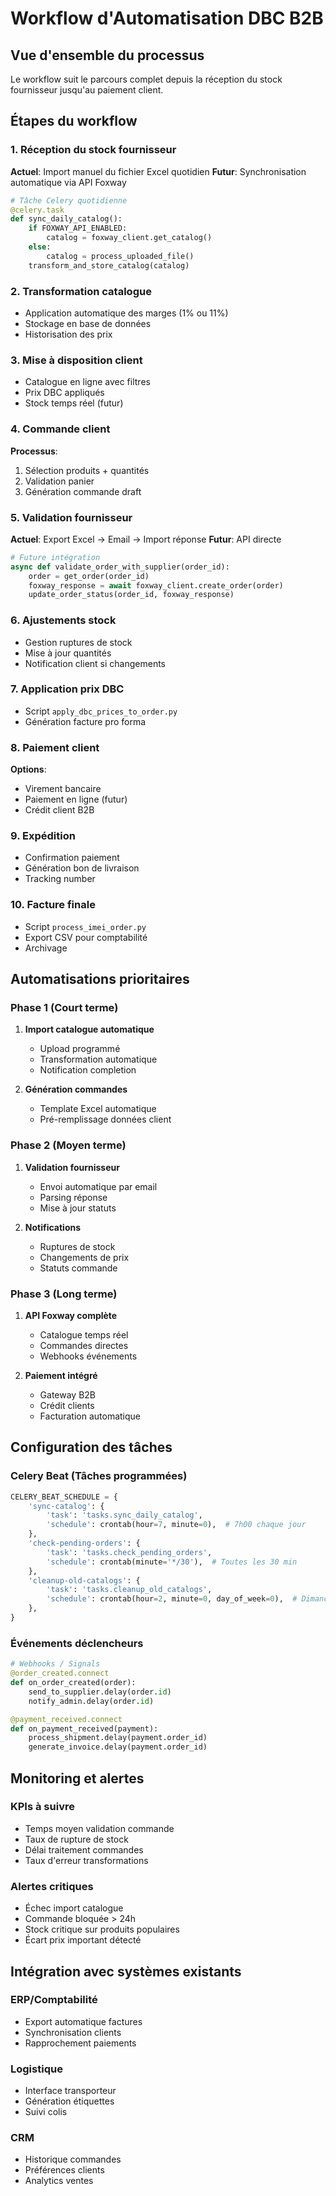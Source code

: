 # Workflow d'Automatisation DBC B2B

## Vue d'ensemble du processus

Le workflow suit le parcours complet depuis la réception du stock fournisseur jusqu'au paiement client.

## Étapes du workflow

### 1. Réception du stock fournisseur

**Actuel**: Import manuel du fichier Excel quotidien
**Futur**: Synchronisation automatique via API Foxway

```python
# Tâche Celery quotidienne
@celery.task
def sync_daily_catalog():
    if FOXWAY_API_ENABLED:
        catalog = foxway_client.get_catalog()
    else:
        catalog = process_uploaded_file()
    transform_and_store_catalog(catalog)
```

### 2. Transformation catalogue

- Application automatique des marges (1% ou 11%)
- Stockage en base de données
- Historisation des prix

### 3. Mise à disposition client

- Catalogue en ligne avec filtres
- Prix DBC appliqués
- Stock temps réel (futur)

### 4. Commande client

**Processus**:

1. Sélection produits + quantités
2. Validation panier
3. Génération commande draft

### 5. Validation fournisseur

**Actuel**: Export Excel → Email → Import réponse
**Futur**: API directe

```python
# Future intégration
async def validate_order_with_supplier(order_id):
    order = get_order(order_id)
    foxway_response = await foxway_client.create_order(order)
    update_order_status(order_id, foxway_response)
```

### 6. Ajustements stock

- Gestion ruptures de stock
- Mise à jour quantités
- Notification client si changements

### 7. Application prix DBC

- Script `apply_dbc_prices_to_order.py`
- Génération facture pro forma

### 8. Paiement client

**Options**:

- Virement bancaire
- Paiement en ligne (futur)
- Crédit client B2B

### 9. Expédition

- Confirmation paiement
- Génération bon de livraison
- Tracking number

### 10. Facture finale

- Script `process_imei_order.py`
- Export CSV pour comptabilité
- Archivage

## Automatisations prioritaires

### Phase 1 (Court terme)

1. **Import catalogue automatique**

   - Upload programmé
   - Transformation automatique
   - Notification completion

2. **Génération commandes**
   - Template Excel automatique
   - Pré-remplissage données client

### Phase 2 (Moyen terme)

1. **Validation fournisseur**

   - Envoi automatique par email
   - Parsing réponse
   - Mise à jour statuts

2. **Notifications**
   - Ruptures de stock
   - Changements de prix
   - Statuts commande

### Phase 3 (Long terme)

1. **API Foxway complète**

   - Catalogue temps réel
   - Commandes directes
   - Webhooks événements

2. **Paiement intégré**
   - Gateway B2B
   - Crédit clients
   - Facturation automatique

## Configuration des tâches

### Celery Beat (Tâches programmées)

```python
CELERY_BEAT_SCHEDULE = {
    'sync-catalog': {
        'task': 'tasks.sync_daily_catalog',
        'schedule': crontab(hour=7, minute=0),  # 7h00 chaque jour
    },
    'check-pending-orders': {
        'task': 'tasks.check_pending_orders',
        'schedule': crontab(minute='*/30'),  # Toutes les 30 min
    },
    'cleanup-old-catalogs': {
        'task': 'tasks.cleanup_old_catalogs',
        'schedule': crontab(hour=2, minute=0, day_of_week=0),  # Dimanche 2h
    },
}
```

### Événements déclencheurs

```python
# Webhooks / Signals
@order_created.connect
def on_order_created(order):
    send_to_supplier.delay(order.id)
    notify_admin.delay(order.id)

@payment_received.connect
def on_payment_received(payment):
    process_shipment.delay(payment.order_id)
    generate_invoice.delay(payment.order_id)
```

## Monitoring et alertes

### KPIs à suivre

- Temps moyen validation commande
- Taux de rupture de stock
- Délai traitement commandes
- Taux d'erreur transformations

### Alertes critiques

- Échec import catalogue
- Commande bloquée > 24h
- Stock critique sur produits populaires
- Écart prix important détecté

## Intégration avec systèmes existants

### ERP/Comptabilité

- Export automatique factures
- Synchronisation clients
- Rapprochement paiements

### Logistique

- Interface transporteur
- Génération étiquettes
- Suivi colis

### CRM

- Historique commandes
- Préférences clients
- Analytics ventes
